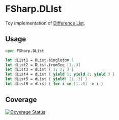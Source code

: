 # FSharp.DLIst

Toy implementation of [Difference List](https://wiki.haskell.org/Difference_list).

## Usage

```fsharp
open FSharp.DList

let dList1 = DList.singleton 1
let dList2 = DList.fromSeq [1..3]
let dList3 = dList { 1; 2; 3 }
let dList4 = dList { yield 1; yield 2; yield 3 }
let dList5 = dList { yield! [1..3] }
let dList6 = dList { for i in [1..5] -> i }
```

## Coverage

[![Coverage Status](https://coveralls.io/repos/github/rexcfnghk/fsharp-dlist/badge.svg)](https://coveralls.io/github/rexcfnghk/fsharp-dlist)